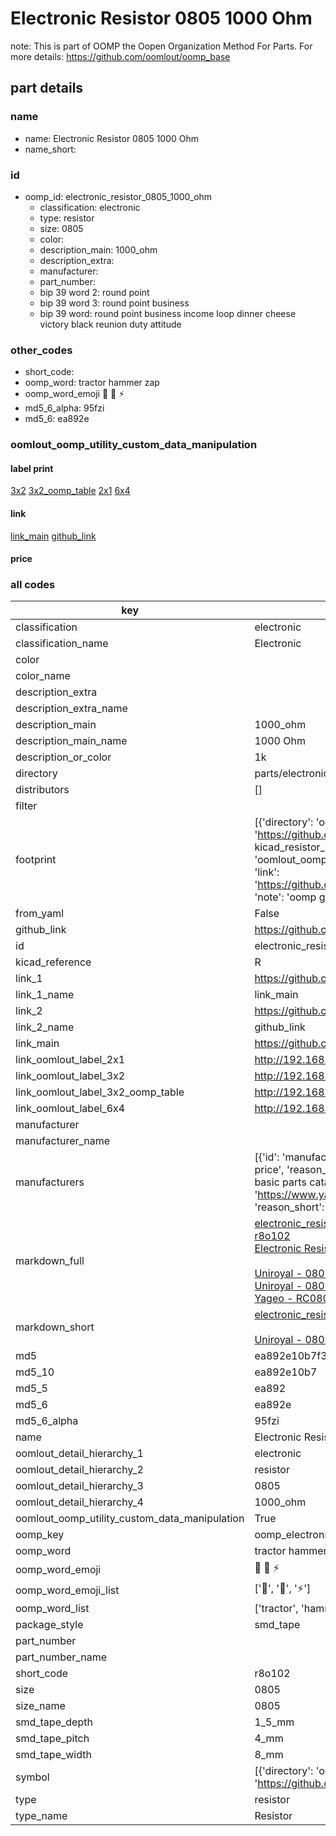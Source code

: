 # Electronic Resistor 0805 1000 Ohm  

note: This is part of OOMP the Oopen Organization Method For Parts. For more details: https://github.com/oomlout/oomp_base

##  part details





### name
* name: Electronic Resistor 0805 1000 Ohm
* name_short: 
### id
* oomp_id: electronic_resistor_0805_1000_ohm
  * classification: electronic
  * type: resistor
  * size: 0805
  * color: 
  * description_main: 1000_ohm
  * description_extra: 
  * manufacturer: 
  * part_number: 
  * bip 39 word 2: round point
  * bip 39 word 3: round point business
  * bip 39 word: round point business income loop dinner cheese victory black reunion duty attitude

### other_codes
* short_code: 
* oomp_word: tractor hammer zap
* oomp_word_emoji :tractor: :hammer: :zap:
* md5_6_alpha: 95fzi
* md5_6: ea892e






### oomlout_oomp_utility_custom_data_manipulation
#### label print
[3x2](http://192.168.1.245:1112/?label=oomp%2095fzi)
[3x2_oomp_table](http://192.168.1.107:1112/?label=oomp%2095fzi)
[2x1](http://192.168.1.242:1112/?label=oomp%2095fzi)
[6x4](http://192.168.1.55:1112/?label=oomp%2095fzi)    

#### link

[link_main](https://github.com/oomlout/oomlout_oomp_current_version_messy/tree/main/parts/electronic_resistor_0805_1000_ohm) [github_link](https://github.com/oomlout/oomlout_oomp_part_src/tree/main/parts/electronic_resistor_0805_1000_ohm)                             

#### price







### all codes 
| key | value |  
| --- | --- |  
| classification | electronic |  
| classification_name | Electronic |  
| color |  |  
| color_name |  |  
| description_extra |  |  
| description_extra_name |  |  
| description_main | 1000_ohm |  
| description_main_name | 1000 Ohm |  
| description_or_color | 1k |  
| directory | parts/electronic_resistor_0805_1000_ohm |  
| distributors | [] |  
| filter |  |  
| footprint | [{'directory': 'oomlout_oomp_footprint_bot/footprints/kicad_resistor_smd_r_0805_2012metric//working/working.kicad_mod', 'index': 0, 'link': 'https://github.com/oomlout/oomlout_oomp_footprint_bot/tree/main/foootprntss/kicad_resistor_smd_r_0805_2012metric', 'note': 'source footprint kicad_resistor_smd_r_0805_2012metric', 'oomp_key': 'oomp_kicad_resistor_smd_r_0805_2012metric'}, {'directory': 'oomlout_oomp_footprint_bot/footprints/oomlout_oomlout_oomp_part_footprints_r8o102_electronic_resistor_0805_1000_ohm//working/working.kicad_mod', 'index': 1, 'link': 'https://github.com/oomlout/oomlout_oomp_footprint_bot/tree/main/foootprntss/oomlout_oomlout_oomp_part_footprints_r8o102_electronic_resistor_0805_1000_ohm', 'note': 'oomp generated footprint', 'oomp_key': 'oomp_oomlout_oomlout_oomp_part_footprints_r8o102_electronic_resistor_0805_1000_ohm'}] |  
| from_yaml | False |  
| github_link | https://github.com/oomlout/oomlout_oomp_part_src/tree/main/parts/electronic_resistor_0805_1000_ohm |  
| id | electronic_resistor_0805_1000_ohm |  
| kicad_reference | R |  
| link_1 | https://github.com/oomlout/oomlout_oomp_current_version_messy/tree/main/parts/electronic_resistor_0805_1000_ohm |  
| link_1_name | link_main |  
| link_2 | https://github.com/oomlout/oomlout_oomp_part_src/tree/main/parts/electronic_resistor_0805_1000_ohm |  
| link_2_name | github_link |  
| link_main | https://github.com/oomlout/oomlout_oomp_current_version_messy/tree/main/parts/electronic_resistor_0805_1000_ohm |  
| link_oomlout_label_2x1 | http://192.168.1.242:1112/?label=oomp%2095fzi |  
| link_oomlout_label_3x2 | http://192.168.1.245:1112/?label=oomp%2095fzi |  
| link_oomlout_label_3x2_oomp_table | http://192.168.1.107:1112/?label=oomp%2095fzi |  
| link_oomlout_label_6x4 | http://192.168.1.55:1112/?label=oomp%2095fzi |  
| manufacturer |  |  
| manufacturer_name |  |  
| manufacturers | [{'id': 'manufacturer_uniroyal', 'link': '', 'name': 'Uniroyal', 'note': {'reason': 'did this one first, but not in jlc pcb basic parts and 1 percent are and they are the same price', 'reason_short': 'not in jlc basic parts'}, 'part_number': '0805W8J0102T5E'}, {'id': 'manufacturer_uniroyal', 'link': '', 'name': 'Uniroyal', 'note': {'reason': 'in the jlc basic parts catalogue', 'reason_short': 'jlc basic part'}, 'part_number': '0805W8F1001T5E'}, {'id': 'manufacturer_yageo', 'link': 'https://www.yageo.com/en/Chart/Download/pdf/RC0805JR-071KL', 'name': 'Yageo', 'note': {'reason': 'yageo is a commonly cross referenced part number', 'reason_short': 'available everywhere'}, 'part_number': 'RC0805JR-071KL'}] |  
| markdown_full | [electronic_resistor_0805_1000_ohm](https://github.com/oomlout/oomlout_oomp_current_version_messy/tree/main/parts/electronic_resistor_0805_1000_ohm)<br>[r8o102](https://github.com/oomlout/oomlout_oomp_current_version_messy/tree/main/parts/electronic_resistor_0805_1000_ohm)<br>[Electronic Resistor 0805 1000 Ohm](https://github.com/oomlout/oomlout_oomp_current_version_messy/tree/main/parts/electronic_resistor_0805_1000_ohm)<br><br>[Uniroyal - 0805W8J0102T5E- not in jlc basic parts]() [(L)  ](https://www.lcsc.com/search?q=0805W8J0102T5E)[(D)  ](https://www.digikey.com/en/products?keywords=0805W8J0102T5E)[(M)  ](https://www.mouser.com/Search/Refine?Keyword=0805W8J0102T5E)[(N)  ](https://www.newark.com/search?st=0805W8J0102T5E)[(SZ)  ](https://so.szlcsc.com/global.html?k=0805W8J0102T5E)<br>[Uniroyal - 0805W8F1001T5E- jlc basic part]() [(L)  ](https://www.lcsc.com/search?q=0805W8F1001T5E)[(D)  ](https://www.digikey.com/en/products?keywords=0805W8F1001T5E)[(M)  ](https://www.mouser.com/Search/Refine?Keyword=0805W8F1001T5E)[(N)  ](https://www.newark.com/search?st=0805W8F1001T5E)[(SZ)  ](https://so.szlcsc.com/global.html?k=0805W8F1001T5E)<br>[Yageo - RC0805JR-071KL- available everywhere](https://www.yageo.com/en/Chart/Download/pdf/RC0805JR-071KL) [(L)  ](https://www.lcsc.com/search?q=RC0805JR-071KL)[(D)  ](https://www.digikey.com/en/products?keywords=RC0805JR-071KL)[(M)  ](https://www.mouser.com/Search/Refine?Keyword=RC0805JR-071KL)[(N)  ](https://www.newark.com/search?st=RC0805JR-071KL)[(SZ)  ](https://so.szlcsc.com/global.html?k=RC0805JR-071KL)<br> |  
| markdown_short | [electronic_resistor_0805_1000_ohm](https://github.com/oomlout/oomlout_oomp_current_version_messy/tree/main/parts/electronic_resistor_0805_1000_ohm)<br><br>[Uniroyal - 0805W8J0102T5E- not in jlc basic parts]()[Uniroyal - 0805W8F1001T5E- jlc basic part]()[Yageo - RC0805JR-071KL- available everywhere](https://www.yageo.com/en/Chart/Download/pdf/RC0805JR-071KL) |  
| md5 | ea892e10b7f3a4e4f941f7283e29d5e3 |  
| md5_10 | ea892e10b7 |  
| md5_5 | ea892 |  
| md5_6 | ea892e |  
| md5_6_alpha | 95fzi |  
| name | Electronic Resistor 0805 1000 Ohm |  
| oomlout_detail_hierarchy_1 | electronic |  
| oomlout_detail_hierarchy_2 | resistor |  
| oomlout_detail_hierarchy_3 | 0805 |  
| oomlout_detail_hierarchy_4 | 1000_ohm |  
| oomlout_oomp_utility_custom_data_manipulation | True |  
| oomp_key | oomp_electronic_resistor_0805_1000_ohm |  
| oomp_word | tractor hammer zap |  
| oomp_word_emoji | :tractor: :hammer: :zap: |  
| oomp_word_emoji_list | [':tractor:', ':hammer:', ':zap:'] |  
| oomp_word_list | ['tractor', 'hammer', 'zap'] |  
| package_style | smd_tape |  
| part_number |  |  
| part_number_name |  |  
| short_code | r8o102 |  
| size | 0805 |  
| size_name | 0805 |  
| smd_tape_depth | 1_5_mm |  
| smd_tape_pitch | 4_mm |  
| smd_tape_width | 8_mm |  
| symbol | [{'directory': 'oomlout_oomp_symbol_bot/symbols/kicad_device_r//working/working.kicad_sym', 'index': 0, 'link': 'https://github.com/oomlout/oomlout_oomp_symbol_bot/tree/main/symbols/kicad_device_r', 'oomp_key': 'oomp_kicad_device_r'}] |  
| type | resistor |  
| type_name | Resistor |  

